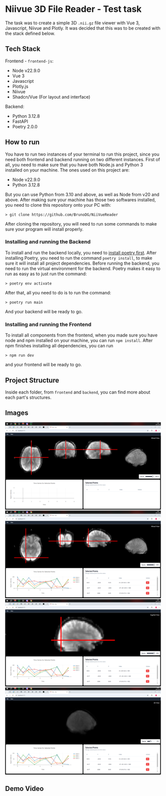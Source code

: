 # Niivue 3D File Reader - Test task

The task was to create a simple 3D `.nii.gz` file viewer with Vue 3, Javascript, Niivue and Plotly.
It was decided that this was to be created with the stack defined below.

## Tech Stack

Frontend - `frontend-js`:

- Node v22.9.0
- Vue 3
- Javascript
- Plotly.js
- Niivue
- Shadcn/Vue (For layout and interface)

Backend:

- Python 3.12.8
- FastAPI
- Poetry 2.0.0

## How to run

You have to run two instances of your terminal to run this project, since you need both frontend and backend running on two different instances.
First of all, you need to make sure that you have both Node.js and Python 3 installed on your machine. The ones used on this project are:

- Node v22.9.0
- Python 3.12.8

But you can use Python from 3.10 and above, as well as Node from v20 and above. After making sure your machine has those two softwares installed, you need to clone this repository onto your PC with:

    > git clone https://github.com/BrunoDG/NiiVueReader

After cloning the repository, you will need to run some commands to make sure your program will install properly.

### Installing and running the Backend

To install and run the backend locally, you need to [install poetry first](https://python-poetry.org/docs/#installation). After installing Poetry, you need to run the command `poetry install`, to make sure it will install all project dependencies.
Before running the backend, you need to run the virtual environment for the backend. Poetry makes it easy to run as easy as to just run the command:

    > poetry env activate

After that, all you need to do is to run the command:

    > poetry run main

And your backend will be ready to go.

### Installing and running the Frontend

To install all components from the frontend, when you made sure you have node and npm installed on your machine, you can run `npm install`.
After npm finishes installing all dependencies, you can run

    > npm run dev 

and your frontend will be ready to go.

## Project Structure

Inside each folder, from `frontend` and `backend`, you can find more about each part's structures.

## Images

![Picture 1](images/NiivueReader_Pic01.png)
![picture 2](images/NiivueReader_Pic02.png)
![Axial View](images/NiivueReader_Pic03.png)
![3D Mesh with Oppacity](images/NiivueReader_Pic04.png)

## Demo Video

